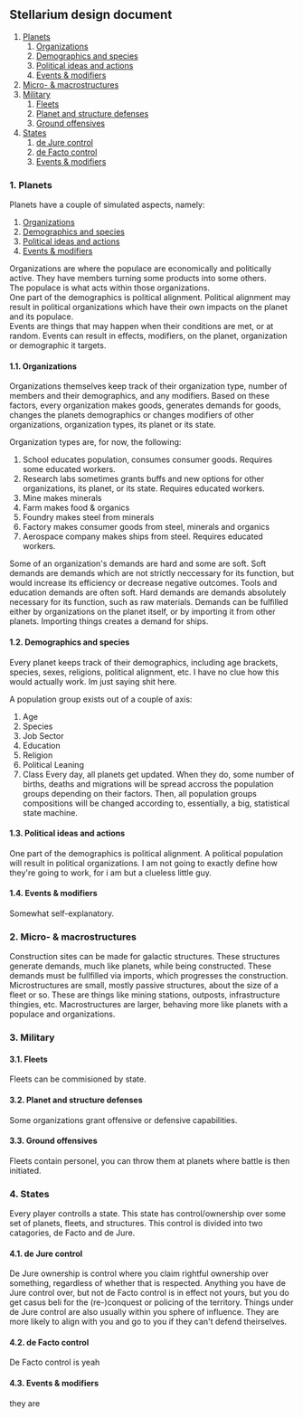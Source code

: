 ## Stellarium design document

1. [Planets](#1-planets)
  	1. [Organizations](#11-organizations)
  	2. [Demographics and species](#12-demographics-and-species)
  	3. [Political ideas and actions](#13-political-ideas-and-actions)
  	4. [Events & modifiers](#14-events--modifiers)
2. [Micro- & macrostructures](#2-micro---macrostructures)
3. [Military](#3-military)
    1. [Fleets](#31-fleets)
    2. [Planet and structure defenses](#32-planet-and-structure-defenses)
    3. [Ground offensives](#33-ground-offensives)
4. [States](#4-states)
    1. [de Jure control](#41-de-jure-control)
    2. [de Facto control](#42-de-facto-control)
    3. [Events & modifiers](#43-events--modifiers)


### 1. Planets

Planets have a couple of simulated aspects, namely:
1. [Organizations](#11-organizations)
2. [Demographics and species](#12-demographics-and-species)
3. [Political ideas and actions](#13-political-ideas-and-actions)
4. [Events & modifiers](#14-events--modifiers)

Organizations are where the populace are economically and politically active. They have members turning some products into some others.  
The populace is what acts within those organizations.  
One part of the demographics is political alignment. Political alignment may result in political organizations which have their own impacts on the planet and its populace.  
Events are things that may happen when their conditions are met, or at random. Events can result in effects, modifiers, on the planet, organization or demographic it targets.

#### 1.1. Organizations

Organizations themselves keep track of their organization type, number of members and their demographics, and any modifiers. Based on these factors, every organization makes goods, generates demands for goods, changes the planets demographics or changes modifiers of other organizations, organization types, its planet or its state.

Organization types are, for now, the following:
1. School
   educates population, consumes consumer goods. Requires some educated workers.
2. Research labs
   sometimes grants buffs and new options for other organizations, its planet, or its state. Requires educated workers.
3. Mine
   makes minerals
4. Farm
   makes food & organics
5. Foundry
   makes steel from minerals
6. Factory
   makes consumer goods from steel, minerals and organics
7. Aerospace company
   makes ships from steel. Requires educated workers.

Some of an organization's demands are hard and some are soft.
Soft demands are demands which are not strictly neccessary for its function, but would increase its efficiency or decrease negative outcomes. Tools and education demands are often soft.
Hard demands are demands absolutely necessary for its function, such as raw materials.
Demands can be fulfilled either by organizations on the planet itself, or by importing it from other planets. Importing things creates a demand for ships.

#### 1.2. Demographics and species

Every planet keeps track of their demographics, including age brackets, species, sexes, religions, political alignment, etc.
I have no clue how this would actually work. Im just saying shit here.

A population group exists out of a couple of axis:
   1. Age
   2. Species
   3. Job Sector
   4. Education
   5. Religion
   6. Political Leaning
   7. Class
Every day, all planets get updated. When they do, some number of births, deaths and migrations will be spread accross the population groups depending on their factors.
Then, all population groups compositions will be changed according to, essentially, a big, statistical state machine.

#### 1.3. Political ideas and actions

One part of the demographics is political alignment. A political population will result in political organizations. I am not going to exactly define how they're going to work, for i am but a clueless little guy.

#### 1.4. Events & modifiers

Somewhat self-explanatory.

### 2. Micro- & macrostructures

Construction sites can be made for galactic structures. These structures generate demands, much like planets, while being constructed. These demands must be fullfilled via imports, which progresses the construction.
Microstructures are small, mostly passive structures, about the size of a fleet or so. These are things like mining stations, outposts, infrastructure thingies, etc.
Macrostructures are larger, behaving more like planets with a populace and organizations.

### 3. Military

#### 3.1. Fleets

Fleets can be commisioned by state.

#### 3.2. Planet and structure defenses

Some organizations grant offensive or defensive capabilities.

#### 3.3. Ground offensives

Fleets contain personel, you can throw them at planets where battle is then initiated.

### 4. States

Every player controlls a state. This state has control/ownership over some set of planets, fleets, and structures. This control is divided into two catagories, de Facto and de Jure.

#### 4.1. de Jure control

De Jure ownership is control where you claim rightful ownership over something, regardless of whether that is respected. Anything you have de Jure control over, but not de Facto control is in effect not yours, but you do get casus beli for the (re-)conquest or policing of the territory. Things under de Jure control are also usually within you sphere of influence. They are more likely to align with you and go to you if they can't defend theirselves.

#### 4.2. de Facto control

De Facto control is yeah

#### 4.3. Events & modifiers

they are